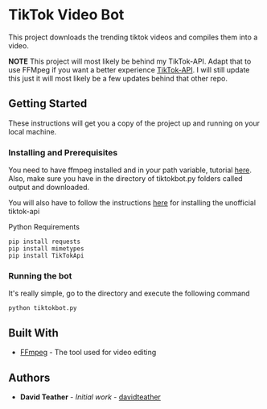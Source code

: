 # TikTok Video Bot

This project downloads the trending tiktok videos and compiles them into a video.

**NOTE** This project will most likely be behind my TikTok-API. Adapt that to use FFMpeg if you want a better experience [TikTok-API](https://github.com/davidteather/TikTok-Api). I will still update this just it will most likely be a few updates behind that other repo.

## Getting Started

These instructions will get you a copy of the project up and running on your local machine.

### Installing and Prerequisites

You need to have ffmpeg installed and in your path variable, tutorial [here](https://www.thewindowsclub.com/how-to-install-ffmpeg-on-windows-10).
Also, make sure you have in the directory of tiktokbot.py folders called output and downloaded.

You will also have to follow the instructions [here](https://github.com/davidteather/TikTok-Api) for installing the unofficial tiktok-api

Python Requirements
```
pip install requests
pip install mimetypes
pip install TikTokApi
```

### Running the bot

It's really simple, go to the directory and execute the following command

```
python tiktokbot.py
```

## Built With

* [FFmpeg](https://ffmpeg.org/) - The tool used for video editing

## Authors

* **David Teather** - *Initial work* - [davidteather](https://github.com/davidteather)
